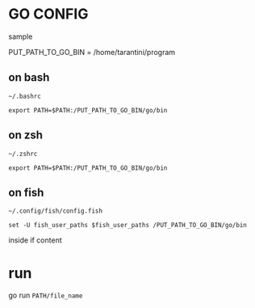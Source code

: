 # GO CONFIG

sample 

PUT_PATH_TO_GO_BIN = /home/tarantini/program

## on bash

`~/.bashrc`

`export PATH=$PATH:/PUT_PATH_TO_GO_BIN/go/bin`

## on zsh

`~/.zshrc`

`export PATH=$PATH:/PUT_PATH_TO_GO_BIN/go/bin`

## on fish

`~/.config/fish/config.fish`

`set -U fish_user_paths $fish_user_paths /PUT_PATH_TO_GO_BIN/go/bin`

inside if content

# run

go run `PATH/file_name`


